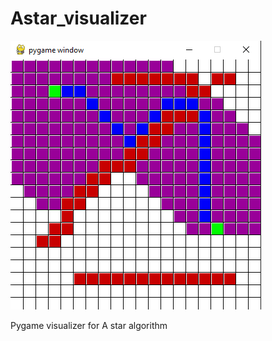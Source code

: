 # Astar_visualizer
![alt text](https://github.com/SRP457/Astar_visualizer/blob/main/sample.PNG?raw=true)

Pygame visualizer for A star algorithm
